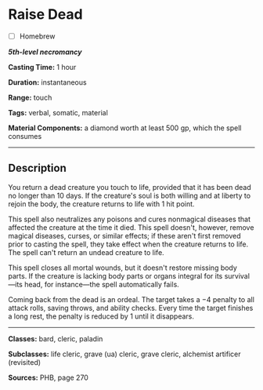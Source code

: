 # Raise Dead

- [ ] Homebrew

***5th-level necromancy***

**Casting Time:** 1 hour

**Duration:** instantaneous

**Range:** touch

**Tags:** verbal, somatic, material

**Material Components:** a diamond worth at least 500 gp, which the spell consumes

---

## Description
You return a dead creature you touch to life, provided that it has been dead no longer than 10 days. If the creature's soul is both willing and at liberty to rejoin the body, the creature returns to life with 1 hit point.

This spell also neutralizes any poisons and cures nonmagical diseases that affected the creature at the time it died. This spell doesn't, however, remove magical diseases, curses, or similar effects; if these aren't first removed prior to casting the spell, they take effect when the creature returns to life. The spell can't return an undead creature to life.

This spell closes all mortal wounds, but it doesn't restore missing body parts. If the creature is lacking body parts or organs integral for its survival—its head, for instance—the spell automatically fails.

Coming back from the dead is an ordeal. The target takes a −4 penalty to all attack rolls, saving throws, and ability checks. Every time the target finishes a long rest, the penalty is reduced by 1 until it disappears.

---

**Classes:** bard, cleric, paladin

**Subclasses:** life cleric, grave (ua) cleric, grave cleric, alchemist artificer (revisited)

**Sources:** PHB, page 270
